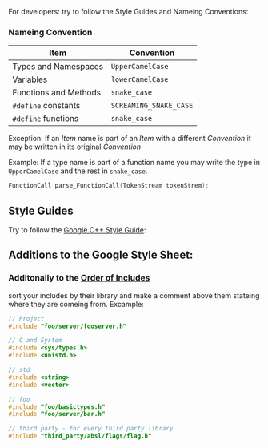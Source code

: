 
For developers: try to follow the Style Guides and Nameing Conventions:

### Nameing Convention

| **Item**					| **Convention**			|
|---------------------------|---------------------------|
| Types and Namespaces		| `UpperCamelCase`			|
| Variables					| `lowerCamelCase`			|
| Functions and Methods		| `snake_case` 				|
| `#define` constants		| `SCREAMING_SNAKE_CASE`	|
| `#define` functions		| `snake_case` 				|

Exception: If an *Item* name is part of an *Item* with a different *Convention* it may be written in its original *Convention*

Example: If a type name is part of a function name you may write the type in `UpperCamelCase` and the rest in `snake_case`.

```C++
FunctionCall parse_FunctionCall(TokenStream tokenStrem);
```

## Style Guides 

Try to follow the [Google C++ Style Guide](https://google.github.io/styleguide/cppguide.html):

## Additions to the Google Style Sheet:

### Additonally to the [Order of Includes](https://google.github.io/styleguide/cppguide.html#Include_What_You_Use) 

sort your includes by their library and make a comment above them stateing where they are comeing from. Excample:

```C++
// Project
#include "foo/server/fooserver.h"

// C and System
#include <sys/types.h>
#include <unistd.h>

// std
#include <string>
#include <vector>

// foo
#include "foo/basictypes.h"
#include "foo/server/bar.h"

// third party - for every third party library
#include "third_party/absl/flags/flag.h"
```


